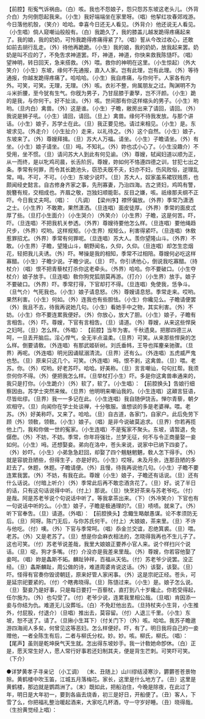 <!-- { "loadSidebar": true } -->
【前腔】衔寃气诉祸由。（白）咳。我也不怨娘子，怨只怨苏东坡这老头儿。（外背介白）为何倒怨起我来。（小生）我好端端坐在家里呀。（唱）他挈红妆春郊戏游。今日落他机彀，（笑介）哈哈。幸喜今日还无人看见。（外背介）他还说无人看见。（小生唱）倘人窥嘲讪般般有。（白）我跪久了，我的膝盖儿越发跪得疼痛起来了。我的娘，我的奶奶，可怜我跪得疼痛得紧了?。（唱）誓从今改过收心，还敢如前去胡行乱走。（外）待他再跪跪。（小生）我的娘，我的奶奶，放我起来罢。奶奶是叫不应的了，不免吿求神道罢。吓，神道，神道，你快来救我陈慥吓。（唱）望神明，转日回天，急来搭救。（外）喂。救你的神明在这里。（小生惊起）（外大笑介）（小生）东坡，缘何不先通报，直入人家。岂有此理，岂有此理。（外）等待通报，你越发跪得疼痛了。哈哈哈。（小生）我自疼痛，与你何干。人家各有内外。可笑，可笑。无理，无理。（外）咳。衣衫不整，尙属朋友之过。陶渊明不为斗米折腰，至今犹有生气。你旣为男子，乃甘屈膝于妻孥，岂不汗颜。（小生）跪的是我，与你何干。好不扯淡。（外）咳。世间那有你这样缩头的男子。（小生）哟哟。（旦内白）禽兽。（外）这是谁。（小生）子瞻，敝房出来了请回，请回。（外）我说是狮子吼。（小生）请回，请回。（旦上）禽兽。缘何不待我发放。与那个讲话。（小生）娘子，苏学士在此。（旦）我正要见他。请过来相见。（小生）是。东坡求见。（外走介）（小生扯介）走来，以礼待之。（外）这个自然。（小生）娘子，东坡来了。（外）尊嫂拜揖。（旦）苏大人万福。请坐。（小生）子瞻请坐。（外）有坐。（小生）娘子请坐。（旦）呣。不知礼。（外）妳也忒小心了。（小生没趣介）不受用，坐不惯。（旦）请问苏大人到此有何见谕。（外）尊嫂，轼闻妇道以顺为正，从一而终，是以牝鸡司晨，长舌阶厉。尊嫂，妳如何不恪遵四德之训，甘犯七出之条。季常有何罪，而令其长跪池头，窃恐夫旣不夫，妇亦不妇，伤风败俗，逆理乱常。呣。不可，不可。（小生）东坡少说吓。（旦）苏大人，奴家虽系裙钗贱质，也颇闻经史懿言。自古修身齐家之事，先刑寡妻，乃治四海。古之贤妇，鸡鸣有警，脱簪有规，交相成也。齐眉之敬，岂独妇顺能彰。反目之嫌，咳。祇缘那夫纲不正吓。今日我丈夫呵。（唱）： 
（凡调） 
【梁州序】襟怀偏放。（外界）季常乃潇洒之士。（小生界）不敢欺，果然潇洒。（旦连唱）面皮徒厚。（外界）季常的面皮忒厚了些。（旦打小生面介）（小生哭介）（外笑介）（小生界）子瞻，这是何苦。吓，吓。（旦连唱）不把我机关参透。（外界）尊嫂待要他怎么样。（旦连唱）要他绳趋尺步，（外界）哎哟。这样规矩。（小生界）规矩么，利害得紧吓。（旦连唱）休敎惹罪招尤。（外界）季常有何罪呢。（旦连唱）苏大人。羡你望隆山斗。（外界）不敢。（小生界）子瞻，望隆山斗，朝野闻名，久仰，久仰。（旦连唱）却怎生恋烟花，轻把我儿夫诱。（外）吓。琴操是我的相知，季常不过相陪。尊嫂何必吃这样寡醋。（小生）子瞻少说。子瞻少说。（旦） 
吓。你引诱他心，倒说我吃寡醋。（持杖介）（唱）恨不把青藜杖打杀你这老牵头。（外界）哈哈。你不要破口。（小生夺杖介）娘子放手。（旦连唱）敎你狗党狐朋莫再游。（打介）（小生界）放手。娘子不要破口。（外界）吓。季常打得，下官却打不得。（旦连唱）免使我，恁争斗。（旦气介）气死我也。（小生）娘子请息怒。（外）尊嫂请息怒。季常走来。哎哟。果然利害。（小生）何如。（外）连我也有些胆怯。（小生）你纔见么。子瞻请便罢（外）我且不去，待我再说她几句。（小生）看她手中之物，其实利害。（外）不妨。（小生）你不要连累我便好。（外）你放心，放大了胆。（小生）娘子，子瞻有言相吿。（外）吓。尊嫂，下官有言相吿。（旦）请道。（外）尊嫂，从来这些悍戾之妇呵。（旦）怎么样。（外唱）： 
【前腔】当年为害。千秋遗臭。把那四德三从呵，一旦丢开脑后。淫心悍气，全无半点温柔。（旦界）可笑。从来那些悍戾的怎么样。倒要请敎。（外连唱）有那武姬斫树。刘氏垂帏，王导也挥麈亲驰骤。（旦界）再呢。（外连唱）明光因诵赋溺清流。（旦界）还有么。（外连唱）五虎威严鬼也愁。（旦）原来只这几个。可笑。（外连唱）呣。恨不剥，这禽兽。（旦）喂。老苏。你。（外）哎哟。好老苏吓。哈哈。好美称。（旦）言言嘲讪，句句扛帮。我须奈何你不得。（外）便把我怎么样。（旦举杖打小生）吓。多是你这禽兽串通来的，我只是打你。（小生跪介）（外）软了，软了。（小生唱）： 
【前腔换头】吿娘行细察因由。苏学士突然来候。（旦界）他明明来嘲讪我的。（小生连唱）这顚言狂语，尽皆纰缪。（旦界）我一一多记在此。（小生连唱）我自随伊饶舌。惮尔青藜，朝夕欢相守。（旦）向闻你在学士处谈禅，十分敬服。谁想谈的多是老婆禅。喂。老苏。（外）好美称吓。又来了。哈哈。（旦）自古道，各家门，自家户。此后免劳下顾（外）领敎，领敎。（小生）娘子。（唱）是非今说破莫追求。（旦界）你若再揽他上门，我和你做一世的寃家。（小生连唱）不是寃家不聚头。东坡，请暂退，免僝僽。（外）不妨，不妨。季常，你年将强壮，兰梦无征，何不与令正商量娶一妾如何。（小生）呣。还想娶妾。弟向在洛中，苍头来说，说家中已纳下四妾了。（外）妙吓。（小生）小弟急急赶回，却娶了四个魑魅魍魉，敎人怎下得手。（外）就是容貌丑陋些，但得生子，亦是好的。（小生）哎呀。未及月余，连那丑陋的多赶去了。休题，休题。子瞻请便。（外）且慢，待我再说他几句。（小生）子瞻不要连累我罢。（外）不妨，有我在此。尊嫂（小生）娘子，子瞻还有话说。（旦）还有什么话说。（付暗上听介）（外）季常此后再不敢恋酒贪花了。（旦）好。说了半日的话，只有这句话说得中听。（付上）那说。（旦）快烹好茶来与苏老爷吃。（付）是哉。阿是苏老爷说个句说话中听了。等我拿茶出来。（下）（外冷笑介）下官也有一句说话中听的么。（小生）娘子，子瞻是极通理的?。（旦）啧啧。就来了。（外）听下官奉吿。（旦）请道。（外唱）： 
【前腔换头】念鲰生略献愚谋。论不孝须防无后。（旦）阿呀。陈门无后，与你苏氏何干。（付上）大娘娘，茶来里。（旦）不许与他吃。（付）噢。（外）下官与季常呵。（唱）忝金兰交谊，忍绝箕裘。（旦）喂。老苏。（外）又是老苏了。（旦）想是你会麻衣相法的，怎晓得我再也不生儿子了。这也可笑。（付）苏老爷说差哉，我里大娘娘正要养小官人来。说个样扫兴个说话。（旦）哫。狗才多嘴。（付）介没亦是我差来里哉。（外）尊嫂，你若容他娶了妾呵。（唱）妳是螽斯不妬。麟趾钟祥，百福从天佑。（付）苏老爷少说罢。没正经。（旦）螽斯麟趾，周公做的诗，难道周婆肯说这话。（外）该娶，该娶。（旦）吓。怪得有官奏你毁谤朝廷，原来好管人家闲事。（外）这是宗祀正经。苍头，可是延宗祀要紧的。（付）个瞎弗晓得。（旦）陈慥过来。（小生）是。娘子怎么说。（旦）娶妾乃是好事，只是每日要打一百藜杖，直打到八十岁纔止。你若受得起，任尔施为。（外）也勾受了。（付）老爷少说，连累我里相公哉。（旦唱）肯因添一妾与你结为仇。难道无儿没葬坵。（白）不免赶他出去。（旦持杖夹小生背，小生推外，付屁股，付退介）（旦唱）推出去，莫容留。（付）人退三千里。（小生）东坡，恕不送了。请了。（旦揪小生耳下）（付关门下）（外）咳。哈哈。我苏子瞻遨游四海阅人多矣，何曾见这等恶妇。怎么样便好。吓，有了。明日我将自己的一妾赠他，一者全陈生有后，二者与柳氏分权。妙。妙。咳。柳氏，柳氏。（唱）： 
【尾声】虽则是乾坤戾气天生就。怎出得东坡妙手。我一计敎她命卽休。（白）正是，愿天常生好人，愿人常行好事若还妇制其夫，便是背生芒刺。可笑吓可笑。（下介） 

●详梦黄孝子寻亲记 （小工调） 
（末、丑随上）山川缪结浸寒沙，欝欝苍苍景物賖。黄鹤楼中吹玉笛，江城五月落梅花。家长，这里是什么地方了。（丑）这里是黄鹤楼，那边就是鹦鹉洲了。（末）既如此，把船泊住，今晚是除夜，在此过了年，明日是大年初一，要到各庙去烧香，初三是好日，开船便了。（丑）客人，下雪了么，你把福礼整治暖起酒来，大家吃几杯酒，守一守岁好睡。（丑）晓得哉。（生扮黄觉经上唱）： 

